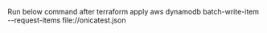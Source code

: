 Run below command after terraform apply
aws dynamodb batch-write-item --request-items file://onicatest.json
